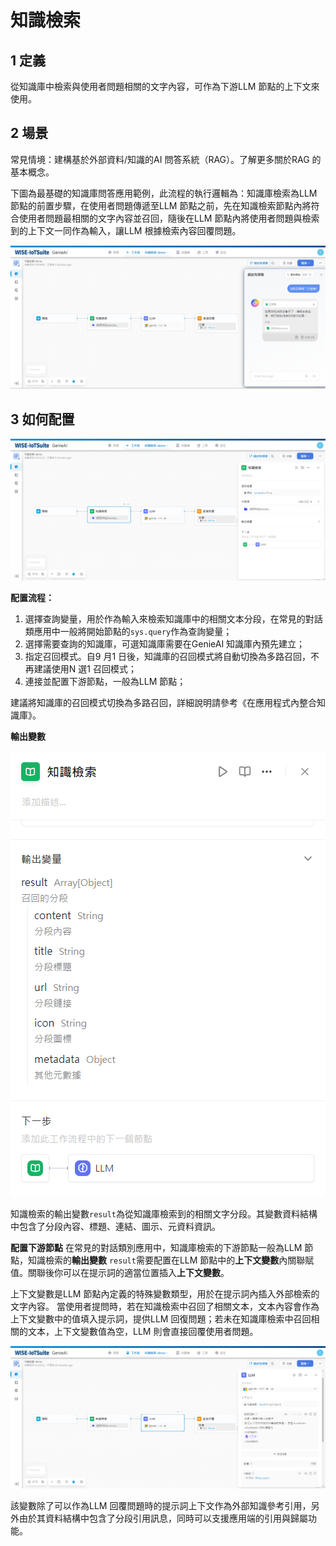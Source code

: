# 知識檢索
## 1 定義
從知識庫中檢索與使用者問題相關的文字內容，可作為下游LLM 節點的上下文來使用。
## 2 場景
常見情境：建構基於外部資料/知識的AI 問答系統（RAG）。了解更多關於RAG 的基本概念。

下圖為最基礎的知識庫問答應用範例，此流程的執行邏輯為：知識庫檢索為LLM 節點的前置步驟，在使用者問題傳遞至LLM 節點之前，先在知識檢索節點內將符合使用者問題最相關的文字內容並召回，隨後在LLM 節點內將使用者問題與檢索到的上下文一同作為輸入，讓LLM 根據檢索內容回覆問題。

![知識庫問答應用](/工作流程/節點說明/images/知識庫問答應用.png)

## 3 如何配置

![知識檢索配置](/工作流程/節點說明/images/知識檢索配置.png)

**配置流程：**
1. 選擇查詢變量，用於作為輸入來檢索知識庫中的相關文本分段，在常見的對話類應用中一般將開始節點的```sys.query```作為查詢變量；
2. 選擇需要查詢的知識庫，可選知識庫需要在GenieAI 知識庫內預先建立；
3. 指定召回模式。自9 月1 日後，知識庫的召回模式將自動切換為多路召回，不再建議使用N 選1 召回模式；
4. 連接並配置下游節點，一般為LLM 節點；

建議將知識庫的召回模式切換為多路召回，詳細說明請參考《在應用程式內整合知識庫》。

**輸出變數**

![知識檢索輸出變數](/工作流程/節點說明/images/知識檢索輸出變數.png)

知識檢索的輸出變數```result```為從知識庫檢索到的相關文字分段。其變數資料結構中包含了分段內容、標題、連結、圖示、元資料資訊。

**配置下游節點**
在常見的對話類別應用中，知識庫檢索的下游節點一般為LLM 節點，知識檢索的**輸出變數** ```result```需要配置在LLM 節點中的**上下文變數**內關聯賦值。關聯後你可以在提示詞的適當位置插入**上下文變數**。

上下文變數是LLM 節點內定義的特殊變數類型，用於在提示詞內插入外部檢索的文字內容。
當使用者提問時，若在知識檢索中召回了相關文本，文本內容會作為上下文變數中的值填入提示詞，提供LLM 回復問題；若未在知識庫檢索中召回相關的文本，上下文變數值為空，LLM 則會直接回覆使用者問題。

![配置下游LLM節點](/工作流程/節點說明/images/配置下游LLM節點.png)

該變數除了可以作為LLM 回覆問題時的提示詞上下文作為外部知識參考引用，另外由於其資料結構中包含了分段引用訊息，同時可以支援應用端的引用與歸屬功能。